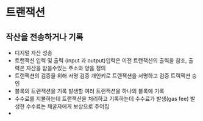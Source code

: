 # 트랜잭션

## 작산을 전송하거나 기록

- 디지털 자산 성송
- 트랜잭션 입력 및 출력 (input 과 output)입력은 이전 트랜잭션의 출력을 참조, 출력은 자산을 받을수있는 주소와 양을 정의
- 트랜잭션의 검증울 위해 서명 검증 개인키로 트랜잭션을 서명하고 검증 트랙잭션 승인
- 블록의 트랜잭션을 기록 발생할 여러 트랜잭션을 하나의 블록에 기록
- 수수료를 지불하는데 트랜잭션을 처리하고 기록하는데 수수료가 발생(gas fee) 발생한 수수료는 채굴자에게 보상으로 주어짐
-

